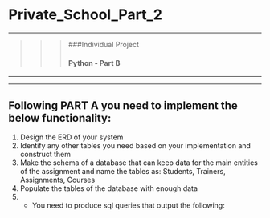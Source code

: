 # Private_School_Part_2
---
>>> ###Individual Project <br>
>>> #### Python - Part B
---
---
## Following PART A you need to implement the below functionality:
1. Design the ERD of your system
2. Identify any other tables you need based on your implementation and 
construct them
3. Make the schema of a database that can keep data for the main entities of 
the assignment and name the tables as: Students, Trainers, Assignments, 
Courses 
4. Populate the tables of the database with enough data 
5. + You need to produce sql queries that output the following:
